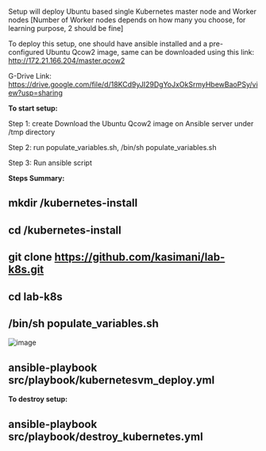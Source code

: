 Setup will deploy Ubuntu based single Kubernetes master node and Worker nodes [Number of Worker nodes depends on how many you choose, for learning purpose, 2 should be fine]

To deploy this setup, one should have ansible installed and a pre-configured Ubuntu Qcow2 image, same can be downloaded using this link: http://172.21.166.204/master.qcow2

G-Drive Link: https://drive.google.com/file/d/18KCd9yJI29DgYoJxOkSrmyHbewBaoPSy/view?usp=sharing

**To start setup:**

Step 1: create Download the Ubuntu Qcow2 image on Ansible server under /tmp directory

Step 2: run populate_variables.sh, /bin/sh populate_variables.sh

Step 3: Run ansible script

**Steps Summary:**

## mkdir /kubernetes-install

## cd /kubernetes-install

## git clone https://github.com/kasimani/lab-k8s.git

## cd lab-k8s

## /bin/sh populate_variables.sh
 ![image](https://user-images.githubusercontent.com/4587953/166261071-c9d7265f-a0bf-4def-91bc-9d397f7409f4.png)


## ansible-playbook src/playbook/kubernetesvm_deploy.yml


**To destroy setup:**
## ansible-playbook src/playbook/destroy_kubernetes.yml

